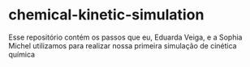 # chemical-kinetic-simulation
Esse repositório contém os passos que eu, Eduarda Veiga, e a Sophia Michel utilizamos para realizar nossa primeira simulação de cinética química
